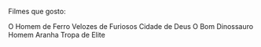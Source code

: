 Filmes que gosto:

O Homem de Ferro
Velozes de Furiosos
Cidade de Deus
O Bom Dinossauro
Homem Aranha
Tropa de Elite
